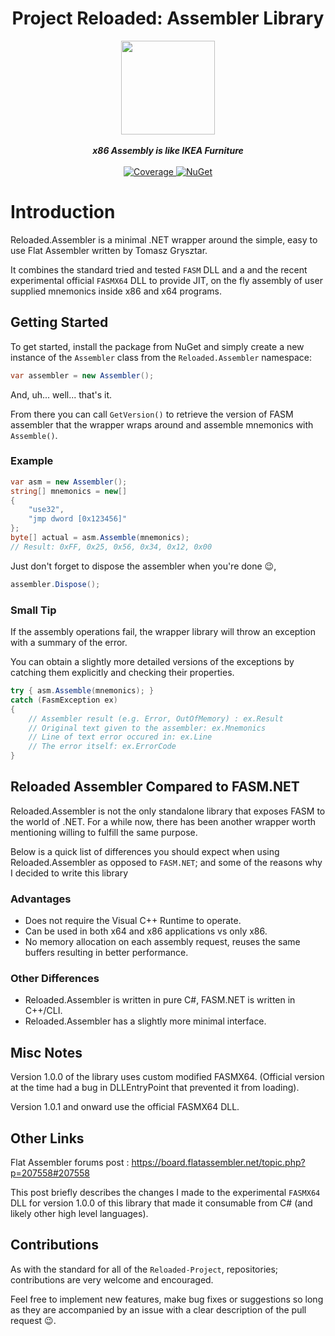 
<div align="center">
	<h1>Project Reloaded: Assembler Library</h1>
	<img src="https://i.imgur.com/BjPn7rU.png" width="150" align="center" />
	<br/> <br/>
	<strong><i>x86 Assembly is like IKEA Furniture</i></strong>
	<br/> <br/>
	<!-- Coverage -->
	<a href="https://codecov.io/gh/Reloaded-Project/Reloaded.Assembler">
		<img src="https://codecov.io/gh/Reloaded-Project/Reloaded.Assembler/branch/master/graph/badge.svg" alt="Coverage" />
	</a>
	<!-- NuGet -->
	<a href="https://www.nuget.org/packages/Reloaded.Assembler">
		<img src="https://img.shields.io/nuget/v/Reloaded.Assembler.svg" alt="NuGet" />
	</a>
</div>

# Introduction
Reloaded.Assembler is a minimal .NET wrapper around the simple, easy to use Flat Assembler written by Tomasz Grysztar.

It combines the standard tried and tested `FASM` DLL and a and the recent experimental official `FASMX64` DLL to provide JIT, on the fly assembly of user supplied mnemonics inside x86 and x64 programs.

## Getting Started

To get started, install the package from NuGet and simply create a new instance of the `Assembler` class from the `Reloaded.Assembler` namespace:

```csharp
var assembler = new Assembler();
``` 
And, uh... well... that's it.

From there you can call `GetVersion()` to retrieve the version of FASM assembler that the wrapper wraps around and assemble mnemonics with `Assemble()`.

### Example

```csharp
var asm = new Assembler();
string[] mnemonics = new[]
{
    "use32",
    "jmp dword [0x123456]"
};
byte[] actual = asm.Assemble(mnemonics);
// Result: 0xFF, 0x25, 0x56, 0x34, 0x12, 0x00
```


Just don't forget to dispose the assembler when you're done 😉,

```csharp
assembler.Dispose();
```

### Small Tip

If the assembly operations fail, the wrapper library will throw an exception with a summary of the error. 

You can obtain a slightly more detailed versions of the exceptions by catching them
explicitly and checking their properties.

```csharp
try { asm.Assemble(mnemonics); }
catch (FasmException ex)
{
    // Assembler result (e.g. Error, OutOfMemory) : ex.Result
    // Original text given to the assembler: ex.Mnemonics
    // Line of text error occured in: ex.Line
    // The error itself: ex.ErrorCode
}
```
## Reloaded Assembler Compared to FASM.NET

Reloaded.Assembler is not the only standalone library that exposes FASM to the world of .NET. For a while now, there has been another wrapper worth mentioning willing to fulfill the same purpose.

Below is a quick list of differences you should expect when using Reloaded.Assembler as opposed to `FASM.NET`; and some of the reasons why I decided to write this library 

### Advantages
- Does not require the Visual C++ Runtime to operate.
- Can be used in both x64 and x86 applications vs only x86.
- No memory allocation on each assembly request, reuses the same buffers resulting in better performance.

### Other Differences
- Reloaded.Assembler is written in pure C#, FASM.NET is written in C++/CLI.
- Reloaded.Assembler has a slightly more minimal interface.

## Misc Notes
Version 1.0.0 of the library uses custom modified FASMX64. 
(Official version at the time had a bug in DLLEntryPoint that prevented it from loading).

Version 1.0.1 and onward use the official FASMX64 DLL.

## Other Links

Flat Assembler forums post : https://board.flatassembler.net/topic.php?p=207558#207558

This post briefly describes the changes I made to the experimental `FASMX64` DLL for version 1.0.0 of this library that made it consumable from C# (and likely other high level languages). 

## Contributions
As with the standard for all of the `Reloaded-Project`, repositories; contributions are very welcome and encouraged.

Feel free to implement new features, make bug fixes or suggestions so long as they are accompanied by an issue with a clear description of the pull request 😉.
